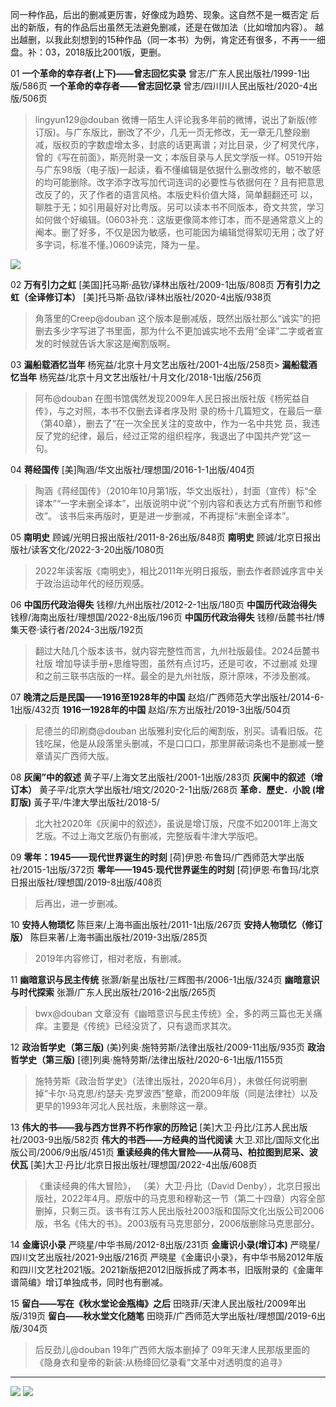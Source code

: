 同一种作品，后出的删减更厉害，好像成为趋势、现象。这自然不是一概否定 后出的新版，有的作品后出虽然无法避免删减，还是在做加法（比如增加内容）。
越出越删，以我此刻想到的15种作品（同一本书）为例，肯定还有很多，不再一一细盘。补：03，2018版比2001版，更删。

01
**一个革命的幸存者(上下)——曾志回忆实录** 曾志/广东人民出版社/1999-1出版/586页
**一个革命的幸存者——曾志回忆录** 曾志/四川川人民出版社/2020-4出版/506页
> lingyun129@douban
微博一陌生人评论我多年前的微博，说出了新版(修订版)。与广东版比，删改了不少，几无一页无修改，无一章无几整段删减，版权页的字数虚增太多，封底的话更离谱；对比目录，少了柯灵代序，曾的《写在前面》，斯亮附录一文；本版目录与人民文学版一样。0519开始与广东98版（电子版)一起读，看不懂编辑是依据什么删改修的，敏不敏感的均可能删除。改字添字改写加代词连词的必要性与依据何在？且有把意思改反了的，灭了作者的语言风格。本版史料价值大降，简单翻翻还可
以，聊胜于无；如引用最好对比粤版。另可以读本书不同版本，奇文共赏，学习如何做个好编辑。(0603补充：这版更像简本修订本，而不是通常意义上的阉本。删了好多，不仅是因为敏感，也可能因为编辑觉得絮叨无用；改了好多字词，标准不懂。)0609读完，降为一星。

[![](https://img.shields.io/badge/下载本书-Z--Library-e61a71)](https://zh.singlelogin.re/book/19229608/98570e/) 

02
**万有引力之虹** [美国]托马斯·品钦/译林出版社/2009-1出版/808页
**万有引力之虹（全译修订本）** [美]托马斯·品钦/译林出版社/2020-4出版/938页
> 角落里的Creep@douban
这个版本是删减版，既然出版社那么“诚实”的把删去多少字写进了书里面，那为什么不更加诚实地不去用“全译”二字或者宣发的时候就告诉大家这是阉割版啊。

03
**漏船载酒忆当年** 杨宪益/北京十月文艺出版社/2001-4出版/258页>
**漏船载酒忆当年** 杨宪益/北京十月文艺出版社/十月文化/2018-1出版/256页
> 阿布@douban
在图书馆偶然发现2009年人民日报出版社版《杨宪益自传》，与之对照，本书不仅删去译者序及附
录的杨十几篇短文，在最后一章（第40章），删去了“在一次全民关注的变故中，作为一名中共党
员，我违反了党的纪律，最后，经过正常的组织程序，我退出了中国共产党”这一句。

04
**蒋经国传** [美]陶涵/华文出版社/理想国/2016-1-1出版/404页
> 陶涵《蒋经国传》（2010年10月第1版，华文出版社），封面（宣传）标“全译本”“一字未删全译本”，出版说明中说“个别内容和表达方式有所删节和修改”。 该书后来再版时，更是进一步删减，不再提标“未删全译本”。

05
**南明史** 顾诚/光明日报出版社/2011-8-26出版/848页
**南明史** 顾诚/北京日报出版社/读客文化/2022-3-20出版/1080页
> 2022年读客版《南明史》，相比2011年光明日报版，删去作者顾诚序言中关于政治运动年代的经历观感。

06
**中国历代政治得失** 钱穆/九州出版社/2012-2-1出版/180页
**中国历代政治得失** 钱穆/海南出版社/理想国/2022-8出版/196页
**中国历代政治得失** 钱穆/岳麓书社/博集天卷·读行者/2024-3出版/192页
> 翻过大陆几个版本该书，就内容完整性而言，九州社版最佳。2024岳麓书社版 增加导读手册+思维导图，虽然有点讨巧，还是可收，不过删减 处理和之前三联书店版的一样。最全的是九州社版，原汁原味，不涉及删减。

07
**晚清之后是民国——1916至1928年的中国** 赵焰/广西师范大学出版社/2014-6-1出版/432页
**1916一1928年的中国** 赵焰/东方出版社/2019-3出版/504页
> 尼德兰的印刷商@douban
出版雅利安化后的阉割版，别买。请看旧版。花钱吃屎，他是从段落里头删减，不是口口口，那里屏蔽词条也不是删减一整章请买广西师大版。


08
**灰阑”中的叙述** 黄子平/上海文艺出版社/2001-1出版/283页
**灰阑中的叙述（增订本）** 黄子平/北京大学出版社/培文/2020-2-1出版/268页
**革命．歷史．小說 (增訂版)** 黃子平/牛津大學出版社/2018-5/
> 北大社2020年《灰阑中的叙述》，虽说是增订版，尺度不如2001年上海文艺版。不过上海文艺版仍有删减，完整版看牛津大学版吧。

09
**零年：1945——现代世界诞生的时刻** [荷]伊恩·布鲁玛/广西师范大学出版社/2015-1出版/372页
**零年——1945·现代世界诞生的时刻** [荷]伊恩·布鲁玛/北京日报出版社/理想国/2019-8出版/408页
> 后再出，进一步删减。

10
**安持人物琐忆** 陈巨来/上海书画出版社/2011-1出版/267页
**安持人物琐忆（修订版）** 陈巨来著/上海书画出版社/2019-3出版/285页
> 2019年内容修订，相对老版，有删减。

11
**幽暗意识与民主传统** 张灏/新星出版社/三辉图书/2006-1出版/324页
**幽暗意识与时代探索** 张灏/广东人民出版社/2016-2出版/265页
> bwx@douban
文章没有《幽暗意识与民主传统》全，多的两三篇也无关痛痒。主要是《传统》已经没货了，只有退而求其次。

12
**政治哲学史（第三版)** (美)列奥·施特劳斯/法律出版社/2009-11出版/935页
**政治哲学史（第三版)** [德]列奥·施特劳斯/法律出版社/2020-6-1出版/1155页
> 施特劳斯《政治哲学史》（法律出版社，2020年6月），未做任何说明删掉“卡尔·马克思/约瑟夫·克罗波西”整章，而2009年版（同是法律社）以及更早的1993年河北人民社版，未删除这一章。

13
**伟大的书——我与西方世界不朽作家的历险记** [美]大卫·丹比/江苏人民出版社/2003-9出版/582页
**伟大的书西——方经典的当代阅读** 大卫.邓比/国际文化出版公司/2006/9出版/451页
**重读经典的伟大冒险——从荷马、柏拉图到尼采、波伏瓦** [美]大卫·丹比/北京日报出版社/理想国/2022-4出版/608页
> 《重读经典的伟大冒险》， （美）大卫·丹比（David Denby），北京日报出版社，2022年4月。原版中的马克思和穆勒这一节（第二十四章）内容全部删掉，只剩三页。该书有江苏人民出版社2003版和国际文化出版公司2006版，书名《伟大的书》。2003版有马克思部分，2006版删除马克思部分。

14
**金庸识小录** 严晓星/中华书局/2012-8出版/231页
**金庸识小录(增订本)** 严晓星/四川文艺出版社/2021-9出版/216页
严晓星《金庸识小录》，有中华书局2012年版和四川文艺社2021版。2021新版把2012旧版拆成了两本书，旧版附录的《金庸年谱简编》增订单独成书，同时也有删减。

15
**留白——写在《秋水堂论金瓶梅》之后** 田晓菲/天津人民出版社/2009年出版/319页
**留白——秋水堂文化随笔** 田晓菲/广西师范大学出版社/理想国/2019-6出版/304页
> 后反劲儿@douban
19年广西师大版本删掉了 09年天津人民那版里面的《隐身衣和皇帝的新装:从杨绛回忆录看“文革中对透明度的追寻》

---

![](https://img.shields.io/badge/反面阅读-微信公众号-00b86c) [![](https://img.shields.io/badge/Z--Library-e61a71)](https://singlelogin.re/) 
